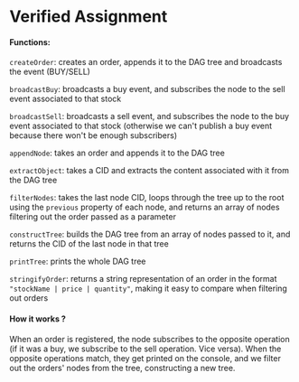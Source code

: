 # Verified Assignment

#### Functions:

`createOrder`: creates an order, appends it to the DAG tree and broadcasts the event (BUY/SELL)

`broadcastBuy`: broadcasts a buy event, and subscribes the node to the sell event associated to that stock

`broadcastSell`: broadcasts a sell event, and subscribes the node to the buy event associated to that stock (otherwise we can't publish a buy event because there won't be enough subscribers)

`appendNode`: takes an order and appends it to the DAG tree

`extractObject`: takes a CID and extracts the content associated with it from the DAG tree

`filterNodes`: takes the last node CID, loops through the tree up to the root using the `previous` property of each node, and returns an array of nodes filtering out the order passed as a parameter

`constructTree`: builds the DAG tree from an array of nodes passed to it, and returns the CID of the last node in that tree

`printTree`: prints the whole DAG tree

`stringifyOrder`: returns a string representation of an order in the format `"stockName | price | quantity"`, making it easy to compare when filtering out orders

#### How it works ?

When an order is registered, the node subscribes to the opposite operation (if it was a buy, we subscribe to the sell operation. Vice versa). When the opposite operations match, they get printed on the console, and we filter out the orders' nodes from the tree, constructing a new tree.
